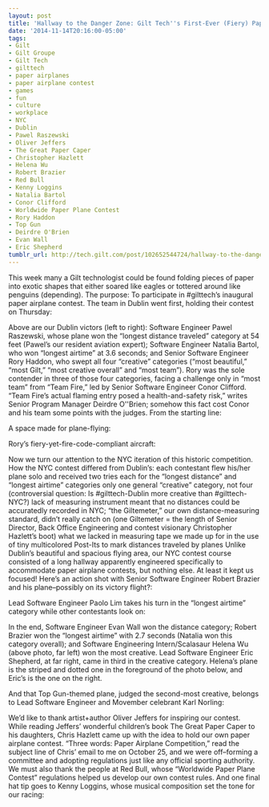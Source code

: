 ```yaml
---
layout: post
title: 'Hallway to the Danger Zone: Gilt Tech''s First-Ever (Fiery) Paper Plane Contest'
date: '2014-11-14T20:16:00-05:00'
tags:
- Gilt
- Gilt Groupe
- Gilt Tech
- gilttech
- paper airplanes
- paper airplane contest
- games
- fun
- culture
- workplace
- NYC
- Dublin
- Pawel Raszewski
- Oliver Jeffers
- The Great Paper Caper
- Christopher Hazlett
- Helena Wu
- Robert Brazier
- Red Bull
- Kenny Loggins
- Natalia Bartol
- Conor Clifford
- Worldwide Paper Plane Contest
- Rory Haddon
- Top Gun
- Deirdre O'Brien
- Evan Wall
- Eric Shepherd
tumblr_url: http://tech.gilt.com/post/102652544724/hallway-to-the-danger-zone-gilt-techs-first-ever
---
```

This week many a Gilt technologist could be found folding pieces of paper into exotic shapes that either soared like eagles or tottered around like penguins (depending). The purpose: To participate in #gilttech’s inaugural paper airplane contest.
The team in Dublin went first, holding their contest on Thursday:

Above are our Dublin victors (left to right): Software Engineer Pawel Raszewski, whose plane won the “longest distance traveled” category at 54 feet (Pawel’s our resident aviation expert); Software Engineer Natalia Bartol, who won “longest airtime” at 3.6 seconds; and Senior Software Engineer Rory Haddon, who swept all four “creative” categories (“most beautiful,” “most Gilt,” “most creative overall” and “most team”). Rory was the sole contender in three of those four categories, facing a challenge only in “most team” from “Team Fire,” led by Senior Software Engineer Conor Clifford. “Team Fire’s actual flaming entry posed a health-and-safety risk,” writes Senior Program Manager Deirdre O''Brien; somehow this fact cost Conor and his team some points with the judges.
From the starting line:

A space made for plane-flying:


Rory’s fiery-yet-fire-code-compliant aircraft:

Now we turn our attention to the NYC iteration of this historic competition. How the NYC contest differed from Dublin’s:
each contestant flew his/her plane solo and received two tries each for the “longest distance” and “longest airtime” categories
only one general “creative” category, not four (controversial question: Is #gilttech-Dublin more creative than #gilttech-NYC?)
lack of measuring instrument meant that no distances could be accuratedly recorded in NYC; “the Giltemeter,” our own distance-measuring standard, didn’t really catch on (one Giltemeter = the length of Senior Director, Back Office Engineering and contest visionary Christopher Hazlett’s boot)
what we lacked in measuring tape we made up for in the use of tiny multicolored Post-Its to mark distances traveled by planes
Unlike Dublin’s beautiful and spacious flying area, our NYC contest course consisted of a long hallway apparently engineered specifically to accommodate paper airplane contests, but nothing else. At least it kept us focused!
Here’s an action shot with Senior Software Engineer Robert Brazier and his plane–possibly on its victory flight?:

Lead Software Engineer Paolo Lim takes his turn in the “longest airtime” category while other contestants look on:

In the end, Software Engineer Evan Wall won the distance category; Robert Brazier won the “longest airtime” with 2.7 seconds (Natalia won this category overall); and Software Engineering Intern/Scalasaur Helena Wu (above photo, far left) won the most creative. Lead Software Engineer Eric Shepherd, at far right, came in third in the creative category. Helena’s plane is the striped and dotted one in the foreground of the photo below, and Eric’s is the one on the right.

And that Top Gun-themed plane, judged the second-most creative, belongs to Lead Software Engineer and Movember celebrant Karl Norling:

We’d like to thank artist+author Oliver Jeffers for inspiring our contest. While reading Jeffers’ wonderful children’s book The Great Paper Caper to his daughters, Chris Hazlett came up with the idea to hold our own paper airplane contest. “Three words: Paper Airplane Competition,” read the subject line of Chris’ email to me on October 25, and we were off–forming a committee and adopting regulations just like any official sporting authority.
We must also thank the people at Red Bull, whose “Worldwide Paper Plane Contest” regulations helped us develop our own contest rules. And one final hat tip goes to Kenny Loggins, whose musical composition set the tone for our racing:

